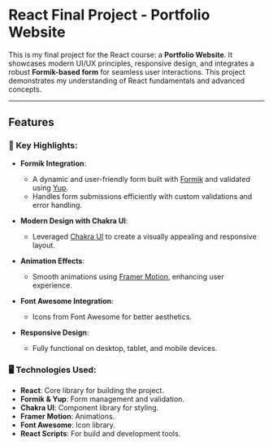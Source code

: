 # React Final Project - Portfolio Website

This is my final project for the React course: a **Portfolio Website**. It showcases modern UI/UX principles, responsive design, and integrates a robust **Formik-based form** for seamless user interactions. This project demonstrates my understanding of React fundamentals and advanced concepts.

---

## Features

### 🌟 Key Highlights:
- **Formik Integration**:  
  - A dynamic and user-friendly form built with [Formik](https://formik.org/) and validated using [Yup](https://github.com/jquense/yup).
  - Handles form submissions efficiently with custom validations and error handling.
  
- **Modern Design with Chakra UI**:  
  - Leveraged [Chakra UI](https://chakra-ui.com/) to create a visually appealing and responsive layout.

- **Animation Effects**:  
  - Smooth animations using [Framer Motion](https://www.framer.com/motion/), enhancing user experience.

- **Font Awesome Integration**:  
  - Icons from Font Awesome for better aesthetics.

- **Responsive Design**:  
  - Fully functional on desktop, tablet, and mobile devices.

### 🖥️ Technologies Used:
- **React**: Core library for building the project.
- **Formik & Yup**: Form management and validation.
- **Chakra UI**: Component library for styling.
- **Framer Motion**: Animations.
- **Font Awesome**: Icon library.
- **React Scripts**: For build and development tools.

